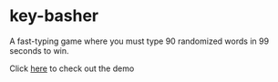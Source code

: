 # key-basher
A fast-typing game where you must type 90 randomized words in 99 seconds to win.

Click [here](https://siryeast.github.io/key-basher) to check out the demo
